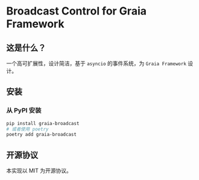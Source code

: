 # Broadcast Control for Graia Framework

## 这是什么？
一个高可扩展性，设计简洁，基于 `asyncio` 的事件系统，为 `Graia Framework` 设计。

## 安装
### 从 PyPI 安装
``` bash
pip install graia-broadcast
# 或者使用 poetry
poetry add graia-broadcast
```

## 开源协议
本实现以 MIT 为开源协议。